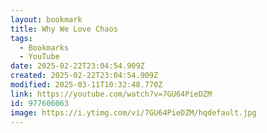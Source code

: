 ```yaml
---
layout: bookmark
title: Why We Love Chaos
tags:
  - Bookmarks
  - YouTube
date: 2025-02-22T23:04:54.909Z
created: 2025-02-22T23:04:54.909Z
modified: 2025-03-11T10:32:48.770Z
link: https://youtube.com/watch?v=7GU64PieDZM
id: 977606063
image: https://i.ytimg.com/vi/7GU64PieDZM/hqdefault.jpg
---
```

